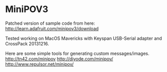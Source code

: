 MiniPOV3
========

Patched version of sample code from here: http://learn.adafruit.com/minipov3/download

Tested working on MacOS Mavericks with Keyspan USB-Serial adapter and CrossPack 20131216.

Here are some simple tools for generating custom messages/images.
http://tn42.com/minipov
http://diyode.com/minipov/
http://www.repulsor.net/minipov/
